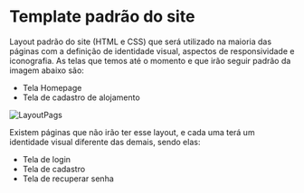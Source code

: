 # Template padrão do site

Layout padrão do site (HTML e CSS) que será utilizado na maioria das páginas com a definição de identidade visual, aspectos de responsividade e iconografia. As telas que temos até o momento e que irão seguir padrão da imagem abaixo são:
* Tela Homepage
* Tela de cadastro de alojamento

![LayoutPags](https://github.com/ICEI-PUC-Minas-PMV-ADS/unihouse/assets/85804740/f12c69ac-48b1-4e2f-8b9d-d6b075bf25c5)

Existem páginas que não irão ter esse layout, e cada uma terá um identidade visual diferente das demais, sendo elas: 
* Tela de login
* Tela de cadastro
* Tela de recuperar senha

